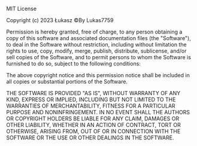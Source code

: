 MIT License

Copyright (c) 2023 Łukasz ©By Lukas7759

Permission is hereby granted, free of charge, to any person obtaining a copy of this software and associated documentation files (the "Software"),
to deal in the Software without restriction, including without limitation the rights to use, copy, modify, merge, publish, distribute, sublicense,
and/or sell copies of the Software, and to permit persons to whom the Software is furnished to do so, subject to the following conditions:

The above copyright notice and this permission notice shall be included in all copies or substantial portions of the Software.

THE SOFTWARE IS PROVIDED "AS IS", WITHOUT WARRANTY OF ANY KIND,
EXPRESS OR IMPLIED, INCLUDING BUT NOT LIMITED TO THE WARRANTIES OF MERCHANTABILITY,
FITNESS FOR A PARTICULAR PURPOSE AND NONINFRINGEMENT. 
IN NO EVENT SHALL THE AUTHORS OR COPYRIGHT HOLDERS BE LIABLE FOR ANY CLAIM, DAMAGES OR OTHER LIABILITY,
WHETHER IN AN ACTION OF CONTRACT, TORT OR OTHERWISE, 
ARISING FROM, OUT OF OR IN CONNECTION WITH THE SOFTWARE OR THE USE OR OTHER DEALINGS IN THE SOFTWARE.
